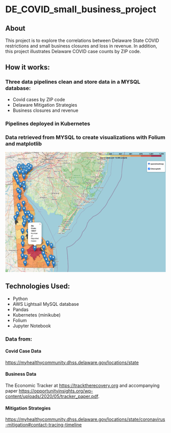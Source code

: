 # DE_COVID_small_business_project

## About
This project is to explore the correlations between Delaware State COVID restrictions and small business closures and loss in revenue. In addition, this project illustrates Delaware COVID case counts by ZIP code.

## How it works:
### Three data pipelines clean and store data in a MYSQL database:
* Covid cases by ZIP code 
* Delaware Mitigation Strategies
* Business closures and revenue
### Pipelines deployed in Kubernetes
### Data retrieved from MYSQL to create visualizations with Folium and matplotlib
![](DE_Covid_Map.png)

## Technologies Used:
* Python
* AWS Lightsail MySQL database
* Pandas
* Kubernetes (minikube)
* Folium
* Jupyter Notebook
### Data from:
#### Covid Case Data
https://myhealthycommunity.dhss.delaware.gov/locations/state
#### Business Data
The Economic Tracker at  https://tracktherecovery.org and accompanying paper https://opportunityinsights.org/wp-content/uploads/2020/05/tracker_paper.pdf.
#### Mitigation Strategies
https://myhealthycommunity.dhss.delaware.gov/locations/state/coronavirus-mitigation#contact-tracing-timeline

